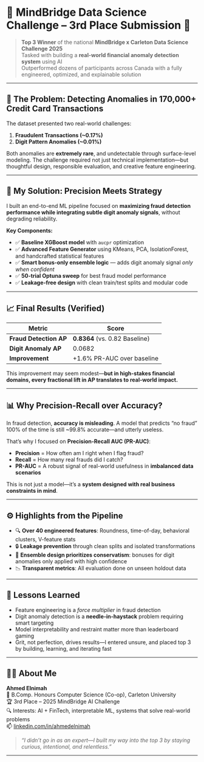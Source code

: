 # 🧠 MindBridge Data Science Challenge – 3rd Place Submission 🥉

> **Top 3 Winner** of the national **MindBridge x Carleton Data Science Challenge 2025**  
> Tasked with building a **real-world financial anomaly detection system** using AI  
> Outperformed dozens of participants across Canada with a fully engineered, optimized, and explainable solution

---

## 🚨 The Problem: Detecting Anomalies in 170,000+ Credit Card Transactions

The dataset presented two real-world challenges:

1. **Fraudulent Transactions (~0.17%)**
2. **Digit Pattern Anomalies (~0.01%)**

Both anomalies are **extremely rare**, and undetectable through surface-level modeling. The challenge required not just technical implementation—but thoughtful design, responsible evaluation, and creative feature engineering.

---

## 🧠 My Solution: Precision Meets Strategy

I built an end-to-end ML pipeline focused on **maximizing fraud detection performance while integrating subtle digit anomaly signals**, without degrading reliability.

**Key Components:**

- ✅ **Baseline XGBoost model** with `aucpr` optimization  
- ✅ **Advanced Feature Generator** using KMeans, PCA, IsolationForest, and handcrafted statistical features  
- ✅ **Smart bonus-only ensemble logic** — adds digit anomaly signal *only when confident*  
- ✅ **50-trial Optuna sweep** for best fraud model performance  
- ✅ **Leakage-free design** with clean train/test splits and modular code

---

## 📈 Final Results (Verified)

| Metric                    | Score     |
|---------------------------|-----------|
| **Fraud Detection AP**    | **0.8364** (vs. 0.82 Baseline)
| **Digit Anomaly AP**      | 0.0682  
| **Improvement**           | +1.6% PR-AUC over baseline  

This improvement may seem modest—**but in high-stakes financial domains, every fractional lift in AP translates to real-world impact.**

---

## 📊 Why Precision-Recall over Accuracy?

In fraud detection, **accuracy is misleading**. A model that predicts “no fraud” 100% of the time is still ~99.8% accurate—and utterly useless.

That’s why I focused on **Precision-Recall AUC (PR-AUC)**:

- **Precision** = How often am I right when I flag fraud?  
- **Recall** = How many real frauds did I catch?  
- **PR-AUC** = A robust signal of real-world usefulness in **imbalanced data scenarios**

This is not just a model—it’s a **system designed with real business constraints in mind**.

---

## ⚙️ Highlights from the Pipeline

- 🔍 **Over 40 engineered features**: Roundness, time-of-day, behavioral clusters, V-feature stats  
- 🔒 **Leakage prevention** through clean splits and isolated transformations  
- 🧠 **Ensemble design prioritizes conservatism**: bonuses for digit anomalies only applied with high confidence  
- 📉 **Transparent metrics**: All evaluation done on unseen holdout data

---

## 💬 Lessons Learned

- Feature engineering is a *force multiplier* in fraud detection  
- Digit anomaly detection is a **needle-in-haystack** problem requiring smart targeting  
- Model interpretability and restraint matter more than leaderboard gaming  
- Grit, not perfection, drives results—I entered unsure, and placed top 3 by building, learning, and iterating fast

---

## 🙋‍♂️ About Me

**Ahmed Elnimah**  
📍 B.Comp. Honours Computer Science (Co-op), Carleton University  
🏆 3rd Place – 2025 MindBridge AI Challenge  
🔍 Interests: AI + FinTech, interpretable ML, systems that solve real-world problems  
📫 [linkedin.com/in/ahmedelnimah](https://linkedin.com/in/ahmedelnimah)

> _“I didn’t go in as an expert—I built my way into the top 3 by staying curious, intentional, and relentless.”_

---

